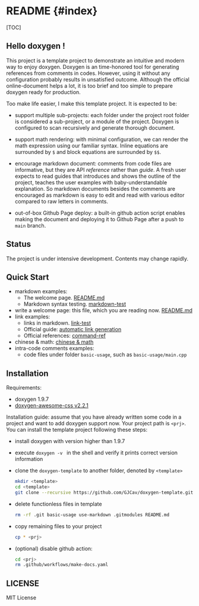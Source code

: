 # README {#index}

[TOC]

## Hello doxygen !

This project is a template project to demonstrate an intuitive and modern way to enjoy doxygen. Doxygen is an time-honored tool for generating references from comments in codes. However, using it without any configuration probably results in unsatisfied outcome. Although the official online-document helps a lot, it is too brief and too simple to prepare doxygen ready for production.

Too make life easier, I make this template project. It is expected to be:

* support multiple sub-projects: each folder under the project root folder is considered a sub-project, or a module of the project. Doxygen is configured to scan recursively and generate thorough document.

* support math rendering: with minimal configuration, we can render the math expression using our familiar syntax. Inline equations are surrounded by `$` and block equations are surrounded by `$$`.

* encourage markdown document: comments from code files are informative, but they are API *reference* rather than *guide*. A fresh user expects to read guides that introduces and shows the outline of the project, teaches the user examples with baby-understandable explanation. So markdown documents besides the comments are encouraged as markdown is easy to edit and read with various editor compared to raw letters in comments.

* out-of-box Github Page deploy: a built-in github action script enables making the document and deploying it to Github Page after a push to `main` branch.




## Status

The project is under intensive development. Contents may change rapidly.




## Quick Start

* markdown examples: 
    * The welcome page. [README.md](README.md)
    * Markdown syntax testing. [markdown-test](use-markdown/markdown-test.md)
* write a welcome page: this file, which you are reading now. [README.md](README.md)
* link examples:
    * links in markdown. [link-test](basic-usage/link-test.md)
    * Official guide: [automatic link generation](https://www.doxygen.nl/manual/autolink.html)
    * Official references: [command-ref](https://www.doxygen.nl/manual/commands.html#cmdref)
* chinese & math: [chinese & math](use-markdown/math.md)
* intra-code comments examples:
    * code files under folder `basic-usage`, such as `basic-usage/main.cpp`



## Installation

Requirements:

* doxygen 1.9.7
* [doxygen-awesome-css v2.2.1](https://github.com/jothepro/doxygen-awesome-css)



Installation guide: assume that you have already written some code in a project and want to add doxygen support now. Your project path is `<prj>`. You can install the template project following these steps:

* install doxygen with version higher than 1.9.7

* execute `doxygen -v ` in the shell and verify it prints correct version information

* clone the `doxygen-template` to another folder, denoted by `<template>`

  ```bash
  mkdir <template>
  cd <template>
  git clone --recursive https://github.com/GJCav/doxygen-template.git
  ```

* delete functionless files in template

  ```bash
  rm -rf .git basic-usage use-markdown .gitmodules README.md
  ```

* copy remaining files to your project

  ```bash
  cp * <prj>
  ```

* (optional) disable github action:

  ```bash
  cd <prj>
  rm .github/workflows/make-docs.yaml
  ```

  

  



## LICENSE

MIT License

